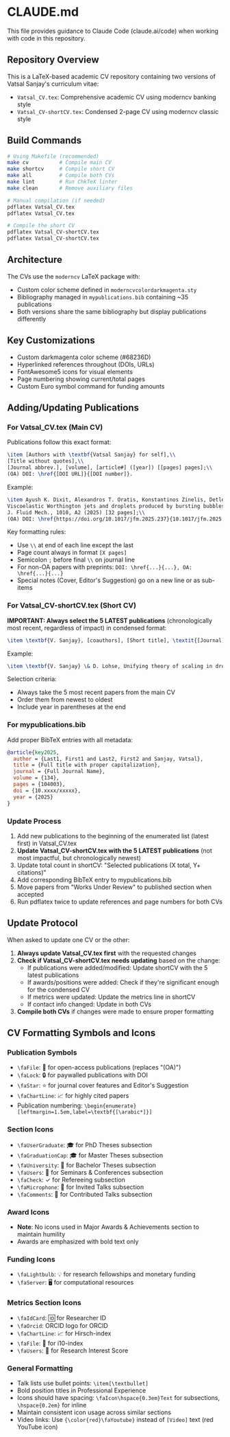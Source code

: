 # CLAUDE.md

This file provides guidance to Claude Code (claude.ai/code) when working with code in this repository.

## Repository Overview
This is a LaTeX-based academic CV repository containing two versions of Vatsal Sanjay's curriculum vitae:
- `Vatsal_CV.tex`: Comprehensive academic CV using moderncv banking style
- `Vatsal_CV-shortCV.tex`: Condensed 2-page CV using moderncv classic style

## Build Commands
```bash
# Using Makefile (recommended)
make cv          # Compile main CV
make shortcv     # Compile short CV  
make all         # Compile both CVs
make lint        # Run ChkTeX linter
make clean       # Remove auxiliary files

# Manual compilation (if needed)
pdflatex Vatsal_CV.tex
pdflatex Vatsal_CV.tex

# Compile the short CV
pdflatex Vatsal_CV-shortCV.tex
pdflatex Vatsal_CV-shortCV.tex
```

## Architecture
The CVs use the `moderncv` LaTeX package with:
- Custom color scheme defined in `moderncvcolordarkmagenta.sty`
- Bibliography managed in `mypublications.bib` containing ~35 publications
- Both versions share the same bibliography but display publications differently

## Key Customizations
- Custom darkmagenta color scheme (#68236D)
- Hyperlinked references throughout (DOIs, URLs)
- FontAwesome5 icons for visual elements
- Page numbering showing current/total pages
- Custom Euro symbol command for funding amounts

## Adding/Updating Publications

### For Vatsal_CV.tex (Main CV)
Publications follow this exact format:
```latex
\item [Authors with \textbf{Vatsal Sanjay} for self],\\
[Title without quotes],\\
[Journal abbrev.], [volume], [article#] ([year]) [[pages] pages];\\
(OA) DOI: \href{[DOI URL]}{[DOI number]}.
```

Example:
```latex
\item Ayush K. Dixit, Alexandros T. Oratis, Konstantinos Zinelis, Detlef Lohse, and \textbf{Vatsal Sanjay},\\
Viscoelastic Worthington jets and droplets produced by bursting bubbles,\\
J. Fluid Mech., 1010, A2 (2025) [32 pages];\\
(OA) DOI: \href{https://doi.org/10.1017/jfm.2025.237}{10.1017/jfm.2025.237}.
```

Key formatting rules:
- Use `\\` at end of each line except the last
- Page count always in format `[X pages]` 
- Semicolon `;` before final `\\` on journal line
- For non-OA papers with preprints: `DOI: \href{...}{...}, OA: \href{...}{...}`
- Special notes (Cover, Editor's Suggestion) go on a new line or as sub-items

### For Vatsal_CV-shortCV.tex (Short CV)
**IMPORTANT: Always select the 5 LATEST publications** (chronologically most recent, regardless of impact) in condensed format:
```latex
\item \textbf{V. Sanjay}, [coauthors], [Short title], \textit{[Journal]} [volume], [article] ([year]).
```

Example:
```latex
\item \textbf{V. Sanjay} \& D. Lohse, Unifying theory of scaling in drop impact, \textit{Phys. Rev. Lett.}, 134, 104003 (2025).
```

Selection criteria:
- Always take the 5 most recent papers from the main CV
- Order them from newest to oldest
- Include year in parentheses at the end

### For mypublications.bib
Add proper BibTeX entries with all metadata:
```bibtex
@article{key2025,
  author = {Last1, First1 and Last2, First2 and Sanjay, Vatsal},
  title = {Full title with proper capitalization},
  journal = {Full Journal Name},
  volume = {134},
  pages = {104003},
  doi = {10.xxxx/xxxxx},
  year = {2025}
}
```

### Update Process
1. Add new publications to the beginning of the enumerated list (latest first) in Vatsal_CV.tex
2. **Update Vatsal_CV-shortCV.tex with the 5 LATEST publications** (not most impactful, but chronologically newest)
3. Update total count in shortCV: "Selected publications (X total, Y+ citations)"
4. Add corresponding BibTeX entry to mypublications.bib
5. Move papers from "Works Under Review" to published section when accepted
6. Run pdflatex twice to update references and page numbers for both CVs

## Update Protocol
When asked to update one CV or the other:
1. **Always update Vatsal_CV.tex first** with the requested changes
2. **Check if Vatsal_CV-shortCV.tex needs updating** based on the change:
   - If publications were added/modified: Update shortCV with the 5 latest publications
   - If awards/positions were added: Check if they're significant enough for the condensed CV
   - If metrics were updated: Update the metrics line in shortCV
   - If contact info changed: Update in both CVs
3. **Compile both CVs** if changes were made to ensure proper formatting

## CV Formatting Symbols and Icons

### Publication Symbols
- `\faFile`: 📄 for open-access publications (replaces "(OA)")
- `\faLock`: 🔒 for paywalled publications with DOI
- `\faStar`: ⭐ for journal cover features and Editor's Suggestion
- `\faChartLine`: 📈 for highly cited papers
- Publication numbering: `\begin{enumerate}[leftmargin=1.5em,label=\textbf{[\arabic*]}]`

### Section Icons
- `\faUserGraduate`: 🎓 for PhD Theses subsection
- `\faGraduationCap`: 🎓 for Master Theses subsection
- `\faUniversity`: 🏫 for Bachelor Theses subsection
- `\faUsers`: 👥 for Seminars & Conferences subsection
- `\faCheck`: ✓ for Refereeing subsection
- `\faMicrophone`: 🎤 for Invited Talks subsection
- `\faComments`: 💬 for Contributed Talks subsection

### Award Icons
- **Note**: No icons used in Major Awards & Achievements section to maintain humility
- Awards are emphasized with bold text only

### Funding Icons
- `\faLightbulb`: 💡 for research fellowships and monetary funding
- `\faServer`: 🖥️ for computational resources

### Metrics Section Icons
- `\faIdCard`: 🆔 for Researcher ID
- `\faOrcid`: ORCID logo for ORCID
- `\faChartLine`: 📈 for Hirsch-index
- `\faFile`: 📄 for i10-index
- `\faUsers`: 👥 for Research Interest Score

### General Formatting
- Talk lists use bullet points: `\item[\textbullet]`
- Bold position titles in Professional Experience
- Icons should have spacing: `\faIcon\hspace{0.3em}Text` for subsections, `\hspace{0.2em}` for inline
- Maintain consistent icon usage across similar sections
- Video links: Use `{\color{red}\faYoutube}` instead of `[Video]` text (red YouTube icon)